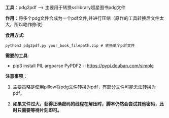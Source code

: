 **工具**：pdg2pdf --> 主要用于转换ssllibrary超星图书pdg文件

**作用**：将多个pdg文件合成为一个pdf文件,并进行压缩（原作的工具转换后文件太大，所以略作修改）

**食用方式**:

```shell
python3 pdg2pdf.py your_book_filepath.zip # 转换单个pdf文件
```

**需要的工具**:
- pip3 install PIL argparse PyPDF2 -i https://pypi.douban.com/simple

**注意事项**：

1. 主要策略是使用pillow将pdg文件转换为pdf，有部分文件可能无法转换为pdf。

2. **如果文件过大，获得正确密码的线程在解压时，脚本仍然会尝试其他密码，此时只需要等待片刻即可。**
